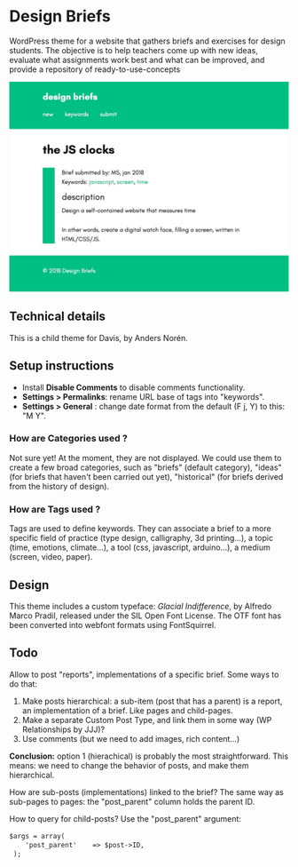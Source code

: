 # Design Briefs

WordPress theme for a website that gathers briefs and exercises for design students. The objective is to help teachers come up with new ideas, evaluate what assignments work best and what can be improved, and provide a repository of ready-to-use-concepts

![](screenshot.jpg)

## Technical details

This is a child theme for Davis, by Anders Norén.

## Setup instructions

- Install **Disable Comments** to disable comments functionality.
- **Settings > Permalinks**: rename URL base of tags into "keywords".
- **Settings > General** : change date format from the default (F j, Y) to this: "M Y".

### How are Categories used ?

Not sure yet! At the moment, they are not displayed. We could use them to create a few broad categories, such as "briefs" (default category), "ideas" (for briefs that haven't been carried out yet), "historical" (for briefs derived from the history of design).

### How are Tags used ?

Tags are used to define keywords. They can associate a brief to a more specific field of practice (type design, calligraphy, 3d printing...), a topic (time, emotions, climate...), a tool (css, javascript, arduino...), a medium (screen, video, paper).

## Design

This theme includes a custom typeface: *Glacial Indifference*, by Alfredo Marco Pradil, released under the SIL Open Font License. The OTF font has been converted into webfont formats using FontSquirrel.

## Todo

Allow to post "reports", implementations of a specific brief. Some ways to do that:

1. Make posts hierarchical: a sub-item (post that has a parent) is a report, an implementation of a brief. Like pages and child-pages.
2. Make a separate Custom Post Type, and link them in some way (WP Relationships by JJJ)?
3. Use comments (but we need to add images, rich content...)

**Conclusion:** option 1 (hierachical) is probably the most straightforward. This means: we need to change the behavior of posts, and make them hierarchical.

How are sub-posts (implementations) linked to the brief? The same way as sub-pages to pages: the "post_parent" column holds the parent ID.

How to query for child-posts? Use the "post_parent" argument:

```
$args = array(
    'post_parent'    => $post->ID,
 );
 ```
